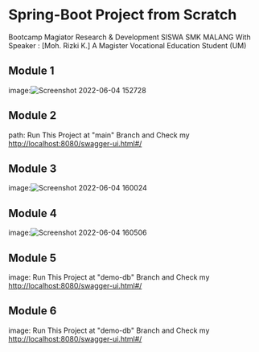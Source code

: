 # Spring-Boot Project from Scratch

Bootcamp Magiator Research & Development SISWA SMK MALANG
With Speaker : [Moh. Rizki K.]
 A Magister Vocational Education Student (UM)

## Module 1

image:![Screenshot 2022-06-04 152728](https://user-images.githubusercontent.com/88466328/171991498-db135378-ec01-4e85-9e92-b4ebda3c03b7.jpg)

## Module 2

path:  Run This Project at "main" Branch and Check my <http://localhost:8080/swagger-ui.html#/>

## Module 3

image:![Screenshot 2022-06-04 160024](https://user-images.githubusercontent.com/88466328/171992422-c428a257-bccf-4caf-929f-33b6c0af0c60.jpg)

## Module 4

image:![Screenshot 2022-06-04 160506](https://user-images.githubusercontent.com/88466328/171992537-e1b0dfd0-ed52-48d7-8faf-460e1d801aa2.jpg)

## Module 5

image: Run This Project at "demo-db" Branch and Check my <http://localhost:8080/swagger-ui.html#/>

## Module 6

image: Run This Project at "demo-db" Branch and Check my <http://localhost:8080/swagger-ui.html#/>
